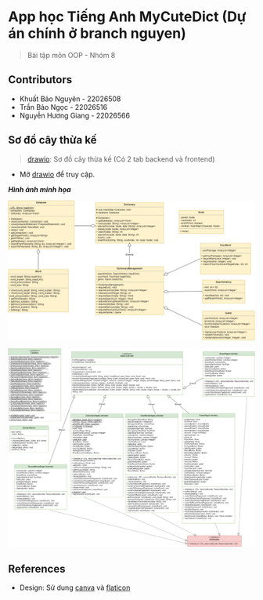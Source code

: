 # App học Tiếng Anh MyCuteDict (Dự án chính ở branch nguyen)
>Bài tập môn OOP - Nhóm 8

## Contributors
- Khuất Bảo Nguyên - 22026508
- Trần Bảo Ngọc - 22026516
- Nguyễn Hương Giang - 22026566

## Sơ đồ cây thừa kế
>[drawio](https://drive.google.com/file/d/1tqFMMrJH-Wwlo196BQFnD1s2UjnQV4Is/view?usp=sharing): Sơ đồ cây thừa kế (Có 2 tab backend và frontend)
- Mở [drawio](https://app.diagrams.net/#G1tqFMMrJH-Wwlo196BQFnD1s2UjnQV4Is) để truy cập.

***Hình ảnh minh họa***

![Backend](dictionary-Backend.drawio.png)

![Frontend](dictionary-Frontend.drawio.png)

## References
- Design: Sử dung [canva](https://www.canva.com/) và [flaticon](https://www.flaticon.com/)
